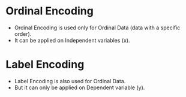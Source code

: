 # Ordinal Encoding

- Ordinal Encoding is used only for Ordinal Data (data with a specific order).
- It can be applied on Independent variables (x).

# Label Encoding

- Label Encoding is also used for Ordinal Data.
- But it can only be applied  on  Dependent variable (y).


